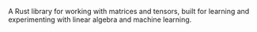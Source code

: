 A Rust library for working with matrices and tensors, built for learning and experimenting with linear algebra and machine learning.
